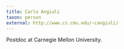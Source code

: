 ```yaml
---
title: Carlo Angiuli
taxon: person
external: http://www.cs.cmu.edu/~cangiuli/
---
```


Postdoc at Carnegie Mellon University.
